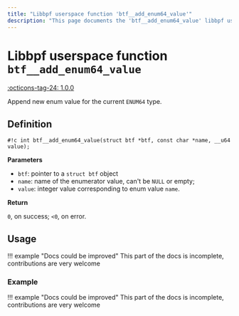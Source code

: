 ```yaml
---
title: "Libbpf userspace function 'btf__add_enum64_value'"
description: "This page documents the 'btf__add_enum64_value' libbpf userspace function, including its definition, usage, and examples."
---
```

# Libbpf userspace function `btf__add_enum64_value`

<!-- [LIBBPF_TAG] -->
[:octicons-tag-24: 1.0.0](https://github.com/libbpf/libbpf/releases/tag/v1.0.0)
<!-- [/LIBBPF_TAG] -->

Append new enum value for the current `ENUM64` type.

## Definition

`#!c int btf__add_enum64_value(struct btf *btf, const char *name, __u64 value);`

**Parameters**

- `btf`: pointer to a `struct btf` object
- `name`: name of the enumerator value, can't be `NULL` or empty;
- `value`: integer value corresponding to enum value `name`.

**Return**

`0`, on success; `<0`, on error.

## Usage

!!! example "Docs could be improved"
    This part of the docs is incomplete, contributions are very welcome

### Example

!!! example "Docs could be improved"
    This part of the docs is incomplete, contributions are very welcome
